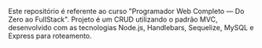 Este repositório é referente ao curso "Programador Web Completo — Do Zero ao FullStack". Projeto é um CRUD utilizando o padrão MVC, desenvolvido com as tecnologias Node.js, Handlebars, Sequelize, MySQL e Express para roteamento.
